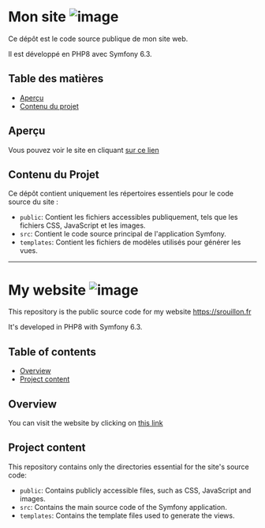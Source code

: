 # Mon site ![image](https://github.com/srouillon/website/assets/121252724/454bac0c-1e75-4626-98e7-cffbe025a8e2)

Ce dépôt est le code source publique de mon site web.

Il est développé en PHP8 avec Symfony 6.3.

## Table des matières

- [Aperçu](#aperçu)
- [Contenu du projet](#contenu-du-projet)

## Aperçu

Vous pouvez voir le site en cliquant [sur ce lien](https://srouillon.fr)

## Contenu du Projet

Ce dépôt contient uniquement les répertoires essentiels pour le code source du site :

- `public`: Contient les fichiers accessibles publiquement, tels que les fichiers CSS, JavaScript et les images.
- `src`: Contient le code source principal de l'application Symfony.
- `templates`: Contient les fichiers de modèles utilisés pour générer les vues.

---

# My website ![image](https://github.com/srouillon/website/assets/121252724/936b9de4-1764-4873-8f8d-0b329b3b4912)

This repository is the public source code for my website https://srouillon.fr

It's developed in PHP8 with Symfony 6.3.

## Table of contents

- [Overview](#overview)
- [Project content](#project-content)

## Overview

You can visit the website by clicking on [this link](https://srouillon.fr)

## Project content

This repository contains only the directories essential for the site's source code:

- `public`: Contains publicly accessible files, such as CSS, JavaScript and images.
- `src`: Contains the main source code of the Symfony application.
- `templates`: Contains the template files used to generate the views.
